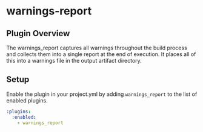 warnings-report
===============

## Plugin Overview

The warnings_report captures all warnings throughout the build process
and collects them into a single report at the end of execution. It places all
of this into a warnings file in the output artifact directory.

## Setup

Enable the plugin in your project.yml by adding `warnings_report`
to the list of enabled plugins.

``` YAML
:plugins:
  :enabled:
    - warnings_report
```
